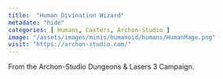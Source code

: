 ```yaml
---
title:  "Human Divination Wizard"
metadate: "hide"
categories: [ Humans, Casters, Archon-Studio ]
image: "/assets/images/minis/humanoid/humans/HumanMage.png"
visit: "https://archon-studio.com/"
---
```

From the Archon-Studio Dungeons & Lasers 3 Campaign.